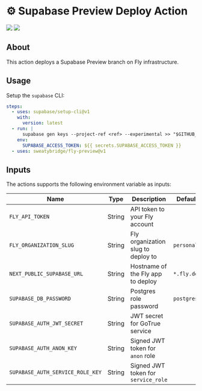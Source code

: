 # :gear: Supabase Preview Deploy Action

![](https://github.com/sweatybridge/fly-preview/workflows/build-test/badge.svg)
![](https://github.com/sweatybridge/fly-preview/workflows/CodeQL/badge.svg)

## About

This action deploys a Supabase Preview branch on Fly infrastructure.

## Usage

Setup the `supabase` CLI:

```yaml
steps:
  - uses: supabase/setup-cli@v1
    with:
      version: latest
  - run: |
      supabase gen keys --project-ref <ref> --experimental >> "$GITHUB_ENV"
    env:
      SUPABASE_ACCESS_TOKEN: ${{ secrets.SUPABASE_ACCESS_TOKEN }}
  - uses: sweatybridge/fly-preview@v1
```

## Inputs

The actions supports the following environment variable as inputs:

| Name                             | Type   | Description                         | Default     | Required |
| -------------------------------- | ------ | ----------------------------------- | ----------- | -------- |
| `FLY_API_TOKEN`                  | String | API token to your Fly account       |             | true     |
| `FLY_ORGANIZATION_SLUG`          | String | Fly organization slug to deploy to  | `personal`  | false    |
| `NEXT_PUBLIC_SUPABASE_URL`       | String | Hostname of the Fly app to deploy   | `*.fly.dev` | true     |
| `SUPABASE_DB_PASSWORD`           | String | Postgres role password              | `postgres`  | false    |
| `SUPABASE_AUTH_JWT_SECRET`       | String | JWT secret for GoTrue service       |             | false    |
| `SUPABASE_AUTH_ANON_KEY`         | String | Signed JWT token for `anon` role    |             | false    |
| `SUPABASE_AUTH_SERVICE_ROLE_KEY` | String | Signed JWT token for `service_role` |             | false    |
